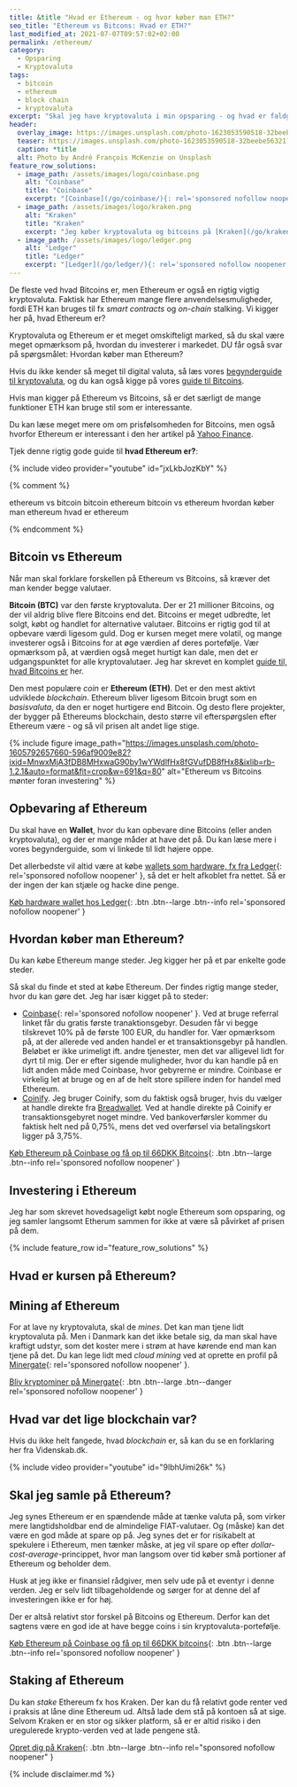 ```yaml
---
title: &title "Hvad er Ethereum - og hvor køber man ETH?"
seo_title: "Ethereum vs Bitcons: Hvad er ETH?"
last_modified_at: 2021-07-07T09:57:02+02:00
permalink: /ethereum/
category:
  - Opsparing
  - Kryptovaluta
tags:
  - bitcoin
  - ethereum
  - block chain
  - kryptovaluta
excerpt: "Skal jeg have kryptovaluta i min opsparing - og hvad er faldgruberne?"
header:
  overlay_image: https://images.unsplash.com/photo-1623053590518-32beebe56321?ixid=MnwxMjA3fDB8MHxwaG90by1wYWdlfHx8fGVufDB8fHx8&ixlib=rb-1.2.1&auto=format&fit=crop&w=1900&q=80
  teaser: https://images.unsplash.com/photo-1623053590518-32beebe56321?ixid=MnwxMjA3fDB8MHxwaG90by1wYWdlfHx8fGVufDB8fHx8&ixlib=rb-1.2.1&auto=format&fit=crop&w=400&q=80
  caption: *title
  alt: Photo by André François McKenzie on Unsplash
feature_row_solutions:
  - image_path: /assets/images/logo/coinbase.png
    alt: "Coinbase"
    title: "Coinbase"
    excerpt: "[Coinbase](/go/coinbase/){: rel='sponsored nofollow noopener' } har et rigtig godt _Earn_-program, hvor jeg flere gange har lært meget om forskellige krypotvalutaer. Du får op til 66 DKK Bitcoins ved at købe på Coinbase med [mit link](/go/coinbase/){: rel='sponsored nofollow noopener' }."
  - image_path: /assets/images/logo/kraken.png
    alt: "Kraken"
    title: "Kraken"
    excerpt: "Jeg køber kryptovaluta og bitcoins på [Kraken](/go/kraken/){: rel='sponsored nofollow noopener' }, som er den billigeste kryptobørs, jeg har kunnet finde. Den er ret let at bruge."
  - image_path: /assets/images/logo/ledger.png
    alt: "Ledger"
    title: "Ledger"
    excerpt: "[Ledger](/go/ledger/){: rel='sponsored nofollow noopener' } er en hardware wallet til dine kryptovalutaer. Det er helt nødvendigt, hvis du tager sikkerheden seriøst."
---
```


De fleste ved hvad Bitcoins er, men Ethereum er også en rigtig vigtig kryptovaluta. Faktisk har Ethereum mange flere anvendelsesmuligheder, fordi ETH kan bruges til fx _smart contracts_ og _on-chain_ stalking. Vi kigger her på, hvad Ethereum er?

Kryptovaluta og Ethereum er et meget omskifteligt marked, så du skal være meget opmærksom på, hvordan du investerer i markedet. DU får også svar på spørgsmålet: Hvordan køber man Ethereum?

Hvis du ikke kender så meget til digital valuta, så læs vores [begynderguide til kryptovaluta](/kryptovaluta/), og du kan også kigge på vores [guide til Bitcoins](/bitcoins/).

Hvis man kigger på Ethereum vs Bitcoins, så er det særligt de mange funktioner ETH kan bruge stil som er interessante.

Du kan læse meget mere om om prisfølsomheden for Bitcoins, men også hvorfor Ethereum er interessant i den her artikel på [Yahoo Finance](https://finance.yahoo.com/news/bitcoin-could-boom-430-ethereum-133606997.html).

Tjek denne rigtig gode guide til **hvad Ethereum er?**:

{% include video provider="youtube" id="jxLkbJozKbY" %}

{% comment %}

ethereum vs bitcoin
bitcoin ethereum
bitcoin vs ethereum
hvordan køber man ethereum
hvad er ethereum

{% endcomment %}

## Bitcoin vs Ethereum

Når man skal forklare forskellen på Ethereum vs Bitcoins, så kræver det man kender begge valutaer.

**Bitcoin (BTC)** var den første kryptovaluta. Der er 21 millioner Bitcoins, og der vil aldrig blive flere Bitcoins end det. Bitcoins er meget udbredte, let solgt, købt og handlet for alternative valutaer. Bitcoins er rigtig god til at opbevare værdi ligesom guld. Dog er kursen meget mere volatil, og mange investerer også i Bitcoins for at øge værdien af deres portefølje. Vær opmærksom på, at værdien også meget hurtigt kan dale, men det er udgangspunktet for alle kryptovalutaer. Jeg har skrevet en komplet [guide til, hvad Bitcoins er](/bitcoins/) her.

Den mest populære _coin_ er **Ethereum (ETH)**. Det er den mest aktivt udviklede _blockchain_. Ethereum bliver ligesom Bitcoin brugt som en _basisvaluta_, da den er noget hurtigere end Bitcoin. Og desto flere projekter, der bygger på Ethereums blockchain, desto større vil efterspørgslen efter Ethereum være - og så vil prisen alt andet lige stige.

{% include figure image_path="https://images.unsplash.com/photo-1605792657660-596af9009e82?ixid=MnwxMjA3fDB8MHxwaG90by1wYWdlfHx8fGVufDB8fHx8&ixlib=rb-1.2.1&auto=format&fit=crop&w=691&q=80" alt="Ethereum vs Bitcoins mønter foran investering" %}

## Opbevaring af Ethereum

Du skal have en **Wallet**, hvor du kan opbevare dine Bitcoins (eller anden kryptovaluta), og der er mange måder at have det på. Du kan læse mere i vores begynderguide, som vi linkede til lidt højere oppe.

Det allerbedste vil altid være at købe [wallets som hardware, fx fra Ledger](/go/ledger/){: rel='sponsored nofollow noopener' }, så det er helt afkoblet fra nettet. Så er der ingen der kan stjæle og hacke dine penge.

[Køb hardware wallet hos Ledger](/go/ledger/){: .btn .btn--large .btn--info rel='sponsored nofollow noopener' }

## Hvordan køber man Ethereum?

Du kan købe Ethereum mange steder. Jeg kigger her på et par enkelte gode steder.

Så skal du finde et sted at købe Ethereum. Der findes rigtig mange steder, hvor du kan gøre det. Jeg har især kigget på to steder:

- [Coinbase](/go/coinbase/){: rel='sponsored nofollow noopener' }. Ved at bruge referral linket får du gratis første tranaktionsgebyr. Desuden får vi begge tilskrevet 10% på de første 100 EUR, du handler for. Vær opmærksom på, at der allerede ved anden handel er et transaktionsgebyr på handlen. Beløbet er ikke urimeligt ift. andre tjenester, men det var alligevel lidt for dyrt til mig. Der er efter sigende muligheder, hvor du kan handle på en lidt anden måde med Coinbase, hvor gebyrerne er mindre. Coinbase er virkelig let at bruge og en af de helt store spillere inden for handel med Ethereum.
- [Coinify](https://coinify.com/). Jeg bruger Coinify, som du faktisk også bruger, hvis du vælger at handle direkte fra [Breadwallet](https://brd.com/). Ved at handle direkte på Coinify er transaktionsgebyret noget mindre. Ved bankoverførsler kommer du faktisk helt ned på 0,75%, mens det ved overførsel via betalingskort ligger på 3,75%.

[Køb Ethereum på Coinbase og få op til 66DKK Bitcoins](/go/coinbase/){: .btn .btn--large .btn--info rel='sponsored nofollow noopener' }

## Investering i Ethereum

Jeg har som skrevet hovedsageligt købt nogle Ethereum som opsparing, og jeg samler langsomt Etherum sammen for ikke at være så påvirket af prisen på dem.

{% include feature_row id="feature_row_solutions" %}

## Hvad er kursen på Ethereum?

<script type="text/javascript" src="https://files.coinmarketcap.com/static/widget/currency.js"></script><div class="coinmarketcap-currency-widget" data-currencyid="3" data-base="EUR" data-secondary="" data-ticker="true" data-rank="false" data-marketcap="false" data-volume="false" data-statsticker="true" data-stats="USD"></div>

## Mining af Ethereum

For at lave ny kryptovaluta, skal de _mines_. Det kan man tjene lidt kryptovaluta på. Men i Danmark kan det ikke betale sig, da man skal have kraftigt udstyr, som det koster mere i strøm at have kørende end man kan tjene på det. Du kan lege lidt med _cloud mining_ ved at oprette en profil på [Minergate](/go/minergate/){: rel='sponsored nofollow noopener' }.

[Bliv kryptominer på Minergate](/go/minergate/){: .btn .btn--large .btn--danger rel='sponsored nofollow noopener' }

## Hvad var det lige blockchain var?

Hvis du ikke helt fangede, hvad _blockchain_ er, så kan du se en forklaring her fra Videnskab.dk.

{% include video provider="youtube" id="9lbhUimi26k" %}

## Skal jeg samle på Ethereum?

Jeg synes Ethereum er en spændende måde at tænke valuta på, som virker mere langtidsholdbar end de almindelige FIAT-valutaer. Og (måske) kan det være en god måde at spare op på. Jeg synes det er for risikabelt at spekulere i Ethereum, men tænker måske, at jeg vil spare op efter _dollar-cost-average_-princippet, hvor man langsom over tid køber små portioner af Ethereum og beholder dem.

Husk at jeg ikke er finansiel rådgiver, men selv ude på et eventyr i denne verden. Jeg er selv lidt tilbageholdende og sørger for at denne del af investeringen ikke er for høj.

Der er altså relativt stor forskel på Bitcoins og Ethereum. Derfor kan det sagtens være en god ide at have begge coins i sin kryptovaluta-portefølje.

[Køb Ethereum på Coinbase og få op til 66DKK bitcoins](/go/coinbase/){: .btn .btn--large .btn--info rel='sponsored nofollow noopener' }

## Staking af Ethereum

Du kan _stake_ Ethereum fx hos Kraken. Der kan du få relativt gode renter ved i praksis at låne dine Ethereum ud. Altså lade dem stå på kontoen så at sige. Selvom Kraken er en stor og sikker platform, så er er altid risiko i den uregulerede krypto-verden ved at lade pengene stå.

[Opret dig på Kraken](/go/kraken/){: .btn .btn--large .btn--info rel="sponsored nofollow noopener" }

{% include disclaimer.md %}
